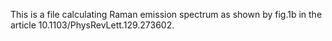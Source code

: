 This is a file calculating Raman emission spectrum as shown by fig.1b in the article 10.1103/PhysRevLett.129.273602. 

